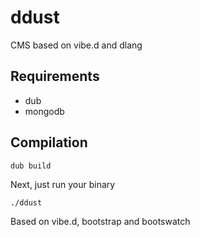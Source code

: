 ddust
=====

CMS based on vibe.d and dlang

Requirements
-----
* dub
* mongodb

Compilation
-----
```
dub build
```
Next, just run your binary
```
./ddust
```

Based on vibe.d, bootstrap and bootswatch
